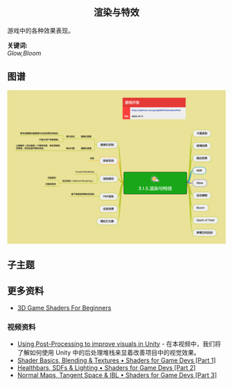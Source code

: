 <h2 align="center">渲染与特效</h2>
<p>
游戏中的各种效果表现。
</p>

**关键词:**<br/>
*Glow,Bloom*

## 图谱
![图片加载中...](../exports/3.1.5.渲染与特效.png?raw=true)

## 子主题

## 更多资料
* [3D Game Shaders For Beginners](https://github.com/lettier/3d-game-shaders-for-beginners)
### 视频资料
* [Using Post-Processing to improve visuals in Unity](https://www.youtube.com/watch?v=_PzYAbPpK8k&t=489s) - 在本视频中，我们将了解如何使用 Unity 中的后处理堆栈来显着改善项目中的视觉效果。
* [Shader Basics, Blending & Textures • Shaders for Game Devs [Part 1]](https://www.youtube.com/watch?v=kfM-yu0iQBk) 
* [Healthbars, SDFs & Lighting • Shaders for Game Devs [Part 2]](https://www.youtube.com/watch?v=mL8U8tIiRRg)
* [Normal Maps, Tangent Space & IBL • Shaders for Game Devs [Part 3]](https://www.youtube.com/watch?v=E4PHFnvMzFc)